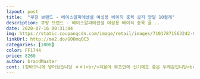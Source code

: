 ```yaml
---
layout: post 
title:  "쿠팡 브랜드 - 베이스알파에센셜 여성용 베이직 중목 골지 양말 10켤레" 
description: 쿠팡 브랜드 - 베이스알파에센셜 여성용 베이직 중목 골 ..
date: 2020-07-16 00:31:04 
img: https://static.coupangcdn.com/image/retail/images/71017871563242-8fbd3a7e-5898-4435-b894-4967794612e7.jpg 
linkUrl: http://me2.do/G0OmqOC3 
categories: [1008] 
color: FF1744 
price: 8260 
author: brandMaster 
cont: (장바구니에 넣어뒀습니당 ㅎㅎ)<br/>겨울어 부츠안에 신기에도 좋은 두께감입니당<br/>계절 상관없이 신기 좋아서 나중에 재주문할거에요.<br/>.<br/>♡<br/>그 외에 양말 질이나 이런건 다 좋아요.<br/><br/>그냥 남성용으로 사세요.<br/><br/>그래서 정말 좋은데 신축성이 많이 없어요.<br/><br/>근데 비용도 부담이 되었고 너무 두껍고 무거운 감이 있었는데 이번에 이 양말로 갈아탈 예정이에욬ㅋㅋㅋㅋㅋㅋㅋㅋ양말 답게 부담되지 않은 가격에 색상도 여러가지로 기분전환 되고 무엇보다 가벼워서 너무 좋아요!!!!! 한겨울에야 당연히 추울 수 있지만 신발을 두꺼운거 많이 신는 저한테는 완전 딱이에요 게다가 민무늬 심심해서 별로라 생각하느데 골지 문양이 뙇... <br/>ㅎㅎㅎㅎㅎ 사이즈는 235<br/> -240 인데 매우 넉넉하네용 발이 엄청 편해여 정말루 !! 발은 가볍고 싶은데 양말 애용하시는 분들 믿고 구매해보세용<br/>늘 집에 와보면 양말자국이 제대로 나있어요ㅠㅠ<br/>데일리 양말 찾으시는 분들 완전 추천합니닷!<br/>데일리 양말로 강추에요^^<br/>목이 긴 양말 더 사려고 찾아보다가<br/>목이 길어서 발목 다 덮으니 따뜻해욤<br/>미끌거리는 느낌도 없고 골지무늬도 예쁘고<br/>발 크신 분들은 이거 비추입니다.<br/><br/>사계절 데일리 양말로 완전 좋습니당!!<br/> 
---
```

 